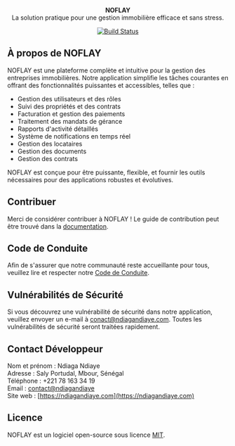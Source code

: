 <p align="center">
    <strong>NOFLAY</strong><br>
    La solution pratique pour une gestion immobilière efficace et sans stress.
</p>

<p align="center">
    <a href="https://github.com/njaga/noflay/actions">
        <img src="https://github.com/njaga/noflay/workflows/tests/badge.svg" alt="Build Status">
    </a>
</p>

## À propos de NOFLAY

NOFLAY est une plateforme complète et intuitive pour la gestion des entreprises immobilières. Notre application simplifie les tâches courantes en offrant des fonctionnalités puissantes et accessibles, telles que :

- Gestion des utilisateurs et des rôles
- Suivi des propriétés et des contrats
- Facturation et gestion des paiements
- Traitement des mandats de gérance
- Rapports d'activité détaillés
- Système de notifications en temps réel
- Gestion des locataires
- Gestion des documents
- Gestion des contrats

NOFLAY est conçue pour être puissante, flexible, et fournir les outils nécessaires pour des applications robustes et évolutives.

## Contribuer

Merci de considérer contribuer à NOFLAY ! Le guide de contribution peut être trouvé dans la [documentation](https://github.com/njaga/noflay/).

## Code de Conduite

Afin de s'assurer que notre communauté reste accueillante pour tous, veuillez lire et respecter notre [Code de Conduite](https://github.com/njaga/noflay/).

## Vulnérabilités de Sécurité

Si vous découvrez une vulnérabilité de sécurité dans notre application, veuillez envoyer un e-mail à [conact@ndiagandiaye.com](mailto:conact@ndiagandiaye.com). Toutes les vulnérabilités de sécurité seront traitées rapidement.

## Contact Développeur

Nom et prénom : Ndiaga Ndiaye  
Adresse : Saly Portudal, Mbour, Sénégal  
Téléphone : +221 78 163 34 19  
Email : [contact@ndiagandiaye](mailto:contact@ndiagandiaye.com)  
Site web : [https://ndiagandiaye.com](https://ndiagandiaye.com)

## Licence

NOFLAY est un logiciel open-source sous licence [MIT](https://opensource.org/licenses/MIT).
